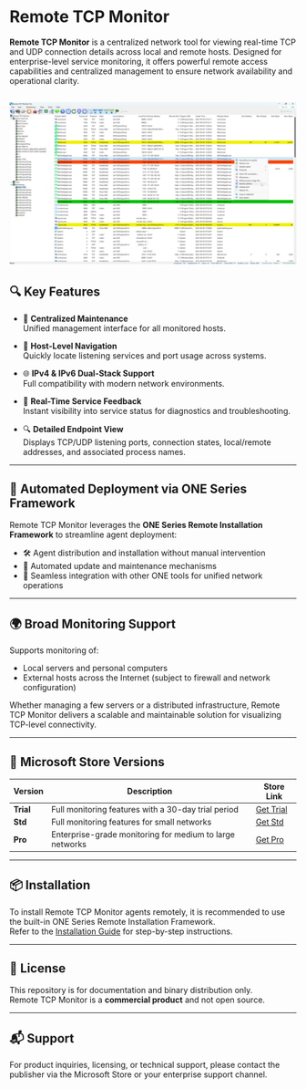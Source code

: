 # Remote TCP Monitor

**Remote TCP Monitor** is a centralized network tool for viewing real-time TCP and UDP connection details across local and remote hosts. Designed for enterprise-level service monitoring, it offers powerful remote access capabilities and centralized management to ensure network availability and operational clarity.

![Agent Deployment Flow](images/ORT_GUI.png)
---

## 🔍 Key Features

- 🔧 **Centralized Maintenance**  
  Unified management interface for all monitored hosts.

- 🧭 **Host-Level Navigation**  
  Quickly locate listening services and port usage across systems.

- 🌐 **IPv4 & IPv6 Dual-Stack Support**  
  Full compatibility with modern network environments.

- 📌 **Real-Time Service Feedback**  
  Instant visibility into service status for diagnostics and troubleshooting.

- 🔍 **Detailed Endpoint View**  
  Displays TCP/UDP listening ports, connection states, local/remote addresses, and associated process names.

---

## 🚀 Automated Deployment via ONE Series Framework

Remote TCP Monitor leverages the **ONE Series Remote Installation Framework** to streamline agent deployment:

- 🛠️ Agent distribution and installation without manual intervention  
- 🔄 Automated update and maintenance mechanisms  
- 🧩 Seamless integration with other ONE tools for unified network operations

---

## 🌍 Broad Monitoring Support

Supports monitoring of:

- Local servers and personal computers  
- External hosts across the Internet (subject to firewall and network configuration)

Whether managing a few servers or a distributed infrastructure, Remote TCP Monitor delivers a scalable and maintainable solution for visualizing TCP-level connectivity.

---

## 🛒 Microsoft Store Versions

| Version | Description | Store Link |
|--------|-------------|------------|
| **Trial** | Full monitoring features with a 30-day trial period | [Get Trial](https://apps.microsoft.com/detail/9N9VFVV2KVJG?hl=en-us&gl=CN&ocid=pdpshare) |
| **Std** | Full monitoring features for small networks | [Get Std](https://apps.microsoft.com/detail/9N0M98DCR26T?hl=en-us&gl=CN&ocid=pdpshare) |
| **Pro** | Enterprise-grade monitoring for medium to large networks | [Get Pro](https://apps.microsoft.com/detail/9P4GP7TWN8ML?hl=en-us&gl=CN&ocid=pdpshare) |

---

## 📦 Installation

To install Remote TCP Monitor agents remotely, it is recommended to use the built-in ONE Series Remote Installation Framework.  
Refer to the [Installation Guide](docs/installation.md) for step-by-step instructions.

---

## 📄 License

This repository is for documentation and binary distribution only.  
Remote TCP Monitor is a **commercial product** and not open source.

---

## 📬 Support

For product inquiries, licensing, or technical support, please contact the publisher via the Microsoft Store or your enterprise support channel.

